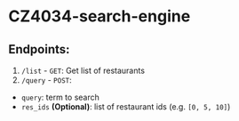 # CZ4034-search-engine

## Endpoints:
1. `/list` - `GET`: Get list of restaurants
2. `/query` - `POST`:
- `query`: term to search
- `res_ids` **(Optional)**: list of restaurant ids (e.g. `[0, 5, 10]`)